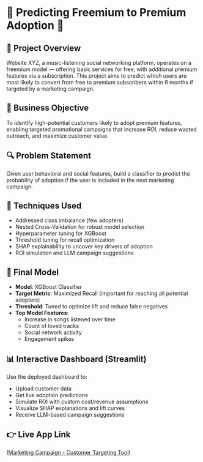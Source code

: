 # 🧠 Predicting Freemium to Premium Adoption 🎵

## 📌 Project Overview
Website XYZ, a music-listening social networking platform, operates on a freemium model — offering basic services for free, with additional premium features via a subscription. This project aims to predict which users are most likely to convert from free to premium subscribers within 6 months if targeted by a marketing campaign.

## 🎯 Business Objective
To identify high-potential customers likely to adopt premium features, enabling targeted promotional campaigns that increase ROI, reduce wasted outreach, and maximize customer value.

## 🔍 Problem Statement
Given user behavioral and social features, build a classifier to predict the probability of adoption if the user is included in the next marketing campaign.

## 🧪 Techniques Used
- Addressed class imbalance (few adopters)
- Nested Cross-Validation for robust model selection
- Hyperparameter tuning for XGBoost
- Threshold tuning for recall optimization
- SHAP explainability to uncover key drivers of adoption
- ROI simulation and LLM campaign suggestions

## 🧠 Final Model
- **Model**: XGBoost Classifier
- **Target Metric**: Maximized Recall (important for reaching all potential adopters)
- **Threshold**: Tuned to optimize lift and reduce false negatives
- **Top Model Features**:
  - Increase in songs listened over time
  - Count of loved tracks
  - Social network activity
  - Engagement spikes

## 📊 Interactive Dashboard (Streamlit)
Use the deployed dashboard to:
- Upload customer data
- Get live adoption predictions
- Simulate ROI with custom cost/revenue assumptions
- Visualize SHAP explanations and lift curves
- Receive LLM-based campaign suggestions

## 👉 Live App Link 
([Marketing Campaign - Customer Targeting Tool](https://marketing-decisions-mayank.streamlit.app))
